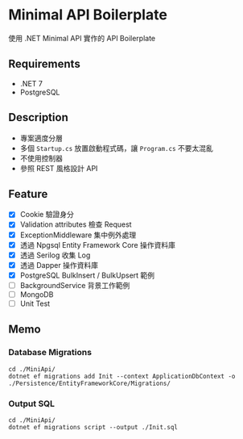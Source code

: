 # Minimal API Boilerplate

使用 .NET Minimal API 實作的 API Boilerplate

## Requirements

- .NET 7
- PostgreSQL

## Description

- 專案適度分層
- 多個 `Startup.cs` 放置啟動程式碼，讓 `Program.cs` 不要太混亂
- 不使用控制器
- 參照 REST 風格設計 API

## Feature
- [x] Cookie 驗證身分
- [x] Validation attributes 檢查 Request
- [x] ExceptionMiddleware 集中例外處理
- [x] 透過 Npgsql Entity Framework Core 操作資料庫
- [x] 透過 Serilog 收集 Log
- [x] 透過 Dapper 操作資料庫
- [x] PostgreSQL BulkInsert / BulkUpsert 範例
- [ ] BackgroundService 背景工作範例
- [ ] MongoDB
- [ ] Unit Test

## Memo

### Database Migrations
```
cd ./MiniApi/
dotnet ef migrations add Init --context ApplicationDbContext -o ./Persistence/EntityFrameworkCore/Migrations/
```

### Output SQL
```
cd ./MiniApi/
dotnet ef migrations script --output ./Init.sql
```

